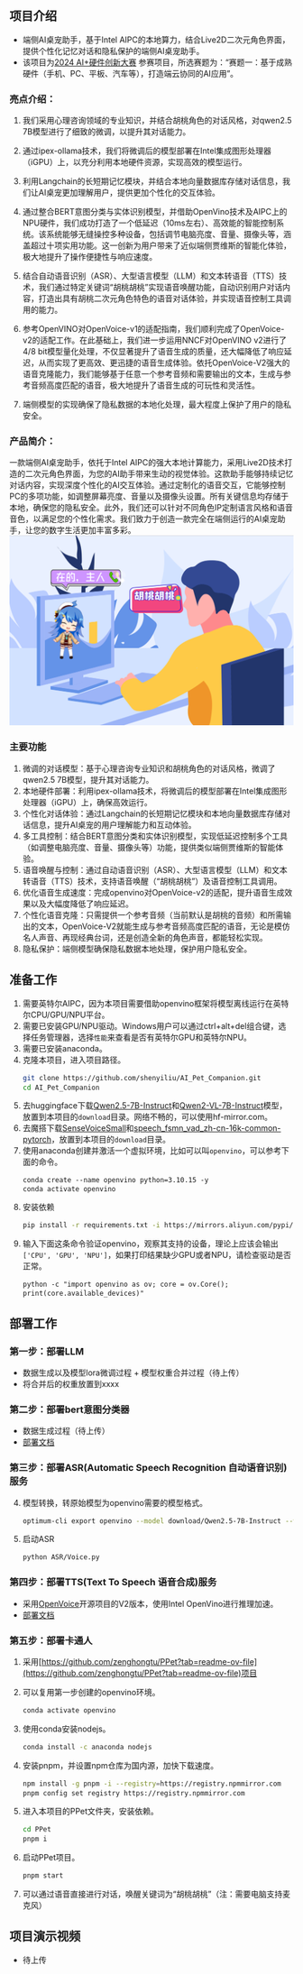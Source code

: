## 项目介绍
- 端侧AI桌宠助手，基于Intel AIPC的本地算力，结合Live2D二次元角色界面，提供个性化记忆对话和隐私保护的端侧AI桌宠助手。
- 该项目为[2024 AI+硬件创新大赛](https://competition.atomgit.com/competitionInfo?id=31577e662cba8dce522bb91b959e347e) 参赛项目，所选赛题为：“赛题一：基于成熟硬件（手机、PC、平板、汽车等），打造端云协同的AI应用”。

### 亮点介绍：
1. 我们采用心理咨询领域的专业知识，并结合胡桃角色的对话风格，对qwen2.5 7B模型进行了细致的微调，以提升其对话能力。

2. 通过ipex-ollama技术，我们将微调后的模型部署在Intel集成图形处理器（iGPU）上，以充分利用本地硬件资源，实现高效的模型运行。

3. 利用Langchain的长短期记忆模块，并结合本地向量数据库存储对话信息，我们让AI桌宠更加理解用户，提供更加个性化的交互体验。

4. 通过整合BERT意图分类与实体识别模型，并借助OpenVino技术及AIPC上的NPU硬件，我们成功打造了一个低延迟（10ms左右）、高效能的智能控制系统。该系统能够无缝操控多种设备，包括调节电脑亮度、音量、摄像头等，涵盖超过十项实用功能。这一创新为用户带来了近似端侧贾维斯的智能化体验，极大地提升了操作便捷性与响应速度。

5. 结合自动语音识别（ASR）、大型语言模型（LLM）和文本转语音（TTS）技术，我们通过特定关键词“胡桃胡桃”实现语音唤醒功能，自动识别用户对话内容，打造出具有胡桃二次元角色特色的语音对话体验，并实现语音控制工具调用的能力。

6. 参考OpenVINO对OpenVoice-v1的适配指南，我们顺利完成了OpenVoice-v2的适配工作。在此基础上，我们进一步运用NNCF对OpenVINO v2进行了4/8 bit模型量化处理，不仅显著提升了语音生成的质量，还大幅降低了响应延迟，从而实现了更高效、更迅捷的语音生成体验。依托OpenVoice-V2强大的语音克隆能力，我们能够基于任意一个参考音频和需要输出的文本，生成与参考音频高度匹配的语音，极大地提升了语音生成的可玩性和灵活性。

7. 端侧模型的实现确保了隐私数据的本地化处理，最大程度上保护了用户的隐私安全。

### 产品简介：
一款端侧AI桌宠助手，依托于Intel AIPC的强大本地计算能力，采用Live2D技术打造的二次元角色界面，为您的AI助手带来生动的视觉体验。这款助手能够持续记忆对话内容，实现深度个性化的AI交互体验。通过定制化的语音交互，它能够控制PC的多项功能，如调整屏幕亮度、音量以及摄像头设置。所有关键信息均存储于本地，确保您的隐私安全。此外，我们还可以针对不同角色IP定制语言风格和语音音色，以满足您的个性化需求。我们致力于创造一款完全在端侧运行的AI桌宠助手，让您的数字生活更加丰富多彩。
![logo](./images/logo.png)

### 主要功能
1. 微调的对话模型：基于心理咨询专业知识和胡桃角色的对话风格，微调了qwen2.5 7B模型，提升其对话能力。
2. 本地硬件部署：利用ipex-ollama技术，将微调后的模型部署在Intel集成图形处理器（iGPU）上，确保高效运行。
3. 个性化对话体验：通过Langchain的长短期记忆模块和本地向量数据库存储对话信息，提升AI桌宠的用户理解能力和互动体验。
4. 多工具控制：结合BERT意图分类和实体识别模型，实现低延迟控制多个工具（如调整电脑亮度、音量、摄像头等）功能，提供类似端侧贾维斯的智能体验。
5. 语音唤醒与控制：通过自动语音识别（ASR）、大型语言模型（LLM）和文本转语音（TTS）技术，支持语音唤醒（“胡桃胡桃”）及语音控制工具调用。
6. 优化语音生成速度：完成openvino对OpenVoice-v2的适配，提升语音生成效果以及大幅度降低了响应延迟。
7. 个性化语音克隆：只需提供一个参考音频（当前默认是胡桃的音频）和所需输出的文本，OpenVoice-V2就能生成与参考音频高度匹配的语音，无论是模仿名人声音、再现经典台词，还是创造全新的角色声音，都能轻松实现。
8. 隐私保护：端侧模型确保隐私数据本地处理，保护用户隐私安全。


## 准备工作
1. 需要英特尔AIPC，因为本项目需要借助openvino框架将模型离线运行在英特尔CPU/GPU/NPU平台。
2. 需要已安装GPU/NPU驱动。Windows用户可以通过ctrl+alt+del组合键，选择任务管理器，选择`性能`来查看是否有英特尔GPU和英特尔NPU。
3. 需要已安装anaconda。
4. 克隆本项目，进入项目路径。
    ```bash
    git clone https://github.com/shenyiliu/AI_Pet_Companion.git
    cd AI_Pet_Companion
    ```
5. 去huggingface下载[Qwen2.5-7B-Instruct](https://hf-mirror.com/Qwen/Qwen2.5-7B-Instruct)和[Qwen2-VL-7B-Instruct](https://hf-mirror.com/Qwen/Qwen2-VL-7B-Instruct)模型，放置到本项目的`download`目录。网络不畅的，可以使用hf-mirror.com。
6. 去魔搭下载[SenseVoiceSmall](https://modelscope.cn/models/iic/SenseVoiceSmall)和[speech_fsmn_vad_zh-cn-16k-common-pytorch](https://modelscope.cn/models/iic/speech_fsmn_vad_zh-cn-16k-common-pytorch)，放置到本项目的`download`目录。
7. 使用anaconda创建并激活一个虚拟环境，比如可以叫`openvino`，可以参考下面的命令。
    ```shell
    conda create --name openvino python=3.10.15 -y
    conda activate openvino
    ```
8. 安装依赖
    ```bash
    pip install -r requirements.txt -i https://mirrors.aliyun.com/pypi/simple/
    ```
9. 输入下面这条命令验证openvino，观察其支持的设备，理论上应该会输出`['CPU', 'GPU', 'NPU']`，如果打印结果缺少GPU或者NPU，请检查驱动是否正常。
    ```shell
    python -c "import openvino as ov; core = ov.Core(); print(core.available_devices)"
    ```

## 部署工作
### 第一步：部署LLM
- 数据生成以及模型lora微调过程 + 模型权重合并过程（待上传）
- 将合并后的权重放置到xxxx

### 第二步：部署bert意图分类器
- 数据生成过程（待上传）
- [部署文档](./bert_tools/README.md)


### 第三步：部署ASR(Automatic Speech Recognition 自动语音识别)服务
4. 模型转换，转原始模型为openvino需要的模型格式。
    ```bash
    optimum-cli export openvino --model download/Qwen2.5-7B-Instruct --weight-format int4 --task text-generation-with-past output/ov-qwen2.5-7b-instruct-int4
    ```
5. 启动ASR
    ```bash
    python ASR/Voice.py
    ```


### 第四步：部署TTS(Text To Speech 语音合成)服务
- 采用[OpenVoice](https://github.com/myshell-ai/OpenVoice)开源项目的V2版本，使用Intel OpenVino进行推理加速。
- [部署文档](./open_voice_v2/README.md)

### 第五步：部署卡通人
1. 采用[https://github.com/zenghongtu/PPet?tab=readme-ov-file](https://github.com/zenghongtu/PPet?tab=readme-ov-file)项目
2. 可以复用第一步创建的openvino环境。
    ```bash
    conda activate openvino
    ```
3. 使用conda安装nodejs。
    ```bash
    conda install -c anaconda nodejs
    ```
4. 安装pnpm，并设置npm仓库为国内源，加快下载速度。
    ```bash
    npm install -g pnpm -i --registry=https://registry.npmmirror.com
    pnpm config set registry https://registry.npmmirror.com
    ```
5. 进入本项目的PPet文件夹，安装依赖。
    ```bash
    cd PPet
    pnpm i
    ```
6. 启动PPet项目。
   ```bash
   pnpm start
   ```

7. 可以通过语音直接进行对话，唤醒关键词为“胡桃胡桃”（注：需要电脑支持麦克风）

## 项目演示视频
- 待上传